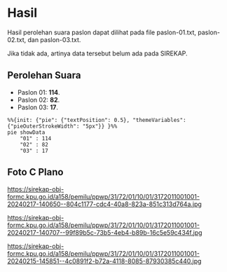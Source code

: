 # Hasil

Hasil perolehan suara paslon dapat dilihat pada file paslon-01.txt, paslon-02.txt, dan paslon-03.txt.

Jika tidak ada, artinya data tersebut belum ada pada SIREKAP.

## Perolehan Suara

 * Paslon 01: **114**.
 * Paslon 02: **82**.
 * Paslon 03: **17**.

```mermaid
%%{init: {"pie": {"textPosition": 0.5}, "themeVariables": {"pieOuterStrokeWidth": "5px"}} }%%
pie showData
    "01" : 114
    "02" : 82
    "03" : 17
```
## Foto C Plano

https://sirekap-obj-formc.kpu.go.id/a158/pemilu/ppwp/31/72/01/10/01/3172011001001-20240217-140650--804c1177-cdc4-40a8-823a-851c313d764a.jpg

https://sirekap-obj-formc.kpu.go.id/a158/pemilu/ppwp/31/72/01/10/01/3172011001001-20240217-140707--99f89b5c-73b5-4eb4-b89b-16c5e59c434f.jpg

https://sirekap-obj-formc.kpu.go.id/a158/pemilu/ppwp/31/72/01/10/01/3172011001001-20240215-145851--4c0891f2-b72a-4118-8085-87930385c440.jpg
